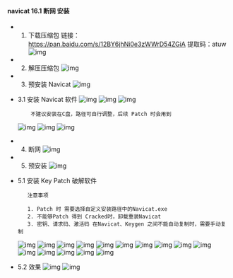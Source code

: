 #### navicat 16.1 断网 安装

- 1. 下载压缩包
      链接：<https://pan.baidu.com/s/12BY6jhNi0e3zWWrD54ZGiA>
提取码：atuw
      ![img](./img/1.png)
- 2. 解压压缩包
      ![img](./img/2.png)
- 3. 预安装 Navicat
     ![img](./img/3.png)
- 3.1 安装 Navicat 软件
    ![img](./img/4.png)
    ![img](./img/5.png)
    ![img](./img/6.png)

    ```
        不建议安装在C盘，路径可自行调整，后续 Patch 时会用到
    ```

    ![img](./img/7.png)
    ![img](./img/8.png)
    ![img](./img/9.png)

- 4. 断网
     ![img](./img/10.png)

- 5. 预安装
      ![img](./img/11.png)
- 5.1 安装 Key Patch 破解软件

    ```
       注意事项
       
       1. Patch 时 需要选择自定义安装路径中的Navicat.exe
       2. 不能够Patch 得到 Cracked时，卸载重装Navicat
       3. 密钥、请求码、激活码 在Navicat、Keygen 之间不能自动复制时，需要手动复制
    ```

    ![img](./img/12.png)
    ![img](./img/13.png)
    ![img](./img/14.png)
    ![img](./img/15.png)
    ![img](./img/16.png)
    ![img](./img/17.png)
    ![img](./img/18.png)
    ![img](./img/19.png)
    ![img](./img/20.png)
    ![img](./img/21.png)
    ![img](./img/22.png)
    ![img](./img/23.png)
    ![img](./img/24.png)
    ![img](./img/25.png)
    ![img](./img/26.png)

- 5.2 效果
    ![img](./img/27.png)
    ![img](./img/28.png)
